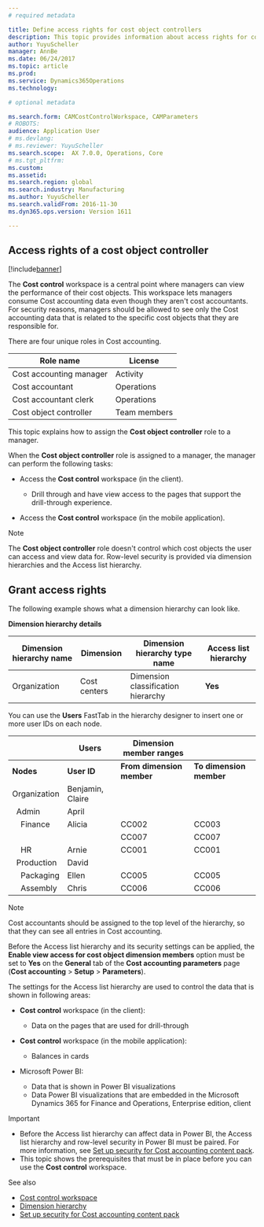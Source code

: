 ```yaml
---
# required metadata

title: Define access rights for cost object controllers
description: This topic provides information about access rights for cost object controllers. 
author: YuyuScheller
manager: AnnBe
ms.date: 06/24/2017
ms.topic: article
ms.prod: 
ms.service: Dynamics365Operations
ms.technology: 

# optional metadata

ms.search.form: CAMCostControlWorkspace, CAMParameters
# ROBOTS: 
audience: Application User
# ms.devlang: 
# ms.reviewer: YuyuScheller
ms.search.scope:  AX 7.0.0, Operations, Core
# ms.tgt_pltfrm: 
ms.custom: 
ms.assetid: 
ms.search.region: global
ms.search.industry: Manufacturing
ms.author: YuyuScheller
ms.search.validFrom: 2016-11-30
ms.dyn365.ops.version: Version 1611

---
```


## Access rights of a cost object controller

[!include[banner](../includes/banner.md)]

The **Cost control** workspace is a central point where managers can view the performance of their cost objects. This workspace lets managers consume Cost accounting data even though they aren't cost accountants. For security reasons, managers should be allowed to see only the Cost accounting data that is related to the specific cost objects that they are responsible for.

There are four unique roles in Cost accounting.

| Role name               | License      |
|-------------------------|--------------|
| Cost accounting manager | Activity     |
| Cost accountant         | Operations   |
| Cost accountant clerk   | Operations   |
| Cost object controller  | Team members |

This topic explains how to assign the **Cost object controller** role to a manager.

When the **Cost object controller** role is assigned to a manager, the manager can perform the following tasks:

- Access the **Cost control** workspace (in the client).

    - Drill through and have view access to the pages that support the drill-through experience.

- Access the **Cost control** workspace (in the mobile application).

> [!NOTE]
> The **Cost object controller** role doesn't control which cost objects the user can access and view data for. Row-level security is provided via dimension hierarchies and the Access list hierarchy.

## Grant access rights
The following example shows what a dimension hierarchy can look like.

**Dimension hierarchy details**

| Dimension hierarchy name | Dimension    | Dimension hierarchy type name      | Access list hierarchy |
|--------------------------|--------------|------------------------------------|-----------------------|
| Organization             | Cost centers | Dimension classification hierarchy | **Yes**               |

You can use the **Users** FastTab in the hierarchy designer to insert one or more user IDs on each node.

|                                   | Users            | Dimension member ranges   |                         |
|-----------------------------------|------------------|---------------------------|-------------------------|
| **Nodes**                         | **User ID**      | **From dimension member** | **To dimension member** |
| Organization                      | Benjamin, Claire |                           |                         |
| &nbsp;&nbsp;Admin                 | April            |                           |                         |
| &nbsp;&nbsp;&nbsp;&nbsp;Finance   | Alicia           | CC002                     | CC003                   |
|                                   |                  | CC007                     | CC007                   |
| &nbsp;&nbsp;&nbsp;&nbsp;HR        | Arnie            | CC001                     | CC001                   |
| &nbsp;&nbsp;Production            | David            |                           |                         |
| &nbsp;&nbsp;&nbsp;&nbsp;Packaging | Ellen            | CC005                     | CC005                   |
| &nbsp;&nbsp;&nbsp;&nbsp;Assembly  | Chris            | CC006                     | CC006                   |

> [!NOTE]
> Cost accountants should be assigned to the top level of the hierarchy, so that they can see all entries in Cost accounting.

Before the Access list hierarchy and its security settings can be applied, the **Enable view access for cost object dimension members** option must be set to **Yes** on the **General** tab of the **Cost accounting parameters** page (**Cost accounting** > **Setup** > **Parameters**).

The settings for the Access list hierarchy are used to control the data that is shown in following areas:

- **Cost control** workspace (in the client):

    - Data on the pages that are used for drill-through

- **Cost control** workspace (in the mobile application):

    - Balances in cards

- Microsoft Power BI:

    - Data that is shown in Power BI visualizations
    - Data Power BI visualizations that are embedded in the Microsoft Dynamics 365 for Finance and Operations, Enterprise edition, client

> [!IMPORTANT]
> - Before the Access list hierarchy can affect data in Power BI, the Access list hierarchy and row-level security in Power BI must be paired. For more information, see [Set up security for Cost accounting content pack](/dynamics365/operations/dev-itpro/analytics/setup-security-cost-accounting-content-pack).
> - This topic shows the prerequisites that must be in place before you can use the **Cost control** workspace.

See also

- [Cost control workspace](cost-control-workspace.md)
- [Dimension hierarchy](dimension-hierarchy.md)
- [Set up security for Cost accounting content pack](/dynamics365/operations/dev-itpro/analytics/setup-security-cost-accounting-content-pack)
